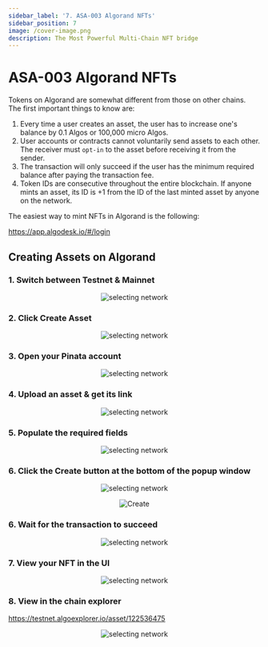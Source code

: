 ```yaml
---
sidebar_label: '7. ASA-003 Algorand NFTs'
sidebar_position: 7
image: /cover-image.png
description: The Most Powerful Multi-Chain NFT bridge
---
```


# ASA-003 Algorand NFTs

Tokens on Algorand are somewhat different from those on other chains. The first important things to know are:

1. Every time a user creates an asset, the user has to increase one's balance by 0.1 Algos or 100,000 micro Algos.
2. User accounts or contracts cannot voluntarily send assets to each other. The receiver must `opt-in` to the asset before receiving it from the sender.
3. The transaction will only succeed if the user has the minimum required balance after paying the transaction fee.
4. Token IDs are consecutive throughout the entire blockchain. If anyone mints an asset, its ID is +1 from the ID of the last minted asset by anyone on the network.

The easiest way to mint NFTs in Algorand is the following:

https://app.algodesk.io/#/login


## Creating Assets on Algorand

### 1. Switch between Testnet & Mainnet

<center>

![selecting network](../../static/img/algorandMinting/Algorand-1.png)

</center>


### 2. Click Create Asset

<center>

![selecting network](../../static/img/algorandMinting/Algorand-2.png)

</center>

### 3. Open your Pinata account

<center>

![selecting network](../../static/img/algorandMinting/Pinata-1.png)

</center>

### 4. Upload an asset & get its link

<center>

![selecting network](../../static/img/algorandMinting/Pinata-2.png)

</center>

### 5. Populate the required fields

<center>

![selecting network](../../static/img/algorandMinting/Algorand-3.png)

</center>

### 6. Click the Create button at the bottom of the popup window

<center>

![selecting network](../../static/img/algorandMinting/Algorand-4.png)

![Create](../../static/img/algorandMinting/Create.png)

</center>

### 6. Wait for the transaction to succeed

<center>

![selecting network](../../static/img/algorandMinting/Algorand-5.png)

</center>

### 7. View your NFT in the UI

<center>

![selecting network](../../static/img/algorandMinting/Algorand-6.png)

</center>

### 8. View in the chain explorer

https://testnet.algoexplorer.io/asset/122536475


<center>

![selecting network](../../static/img/algorandMinting/Algorand-7.png)

</center>


